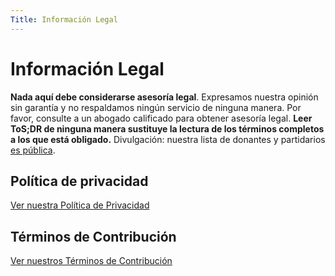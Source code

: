 ```yaml
---
Title: Información Legal
---
```


# Información Legal

**Nada aquí debe considerarse asesoría legal**. Expresamos nuestra opinión sin garantía y no respaldamos ningún servicio de ninguna manera. Por favor, consulte a un abogado calificado para obtener asesoría legal. **Leer ToS;DR de ninguna manera sustituye la lectura de los términos completos a los que está obligado.** Divulgación: nuestra lista de donantes y partidarios [es pública](https://thanks.tosdr.org/).

## Política de privacidad

[Ver nuestra Política de Privacidad](https://docs.tosdr.org/sp/tosdr.org-Privacy-Policy.89456373.html)

## Términos de Contribución

[Ver nuestros Términos de Contribución](https://docs.tosdr.org/sp/tosdr.org-Terms-of-Contribution.102825720.html)
